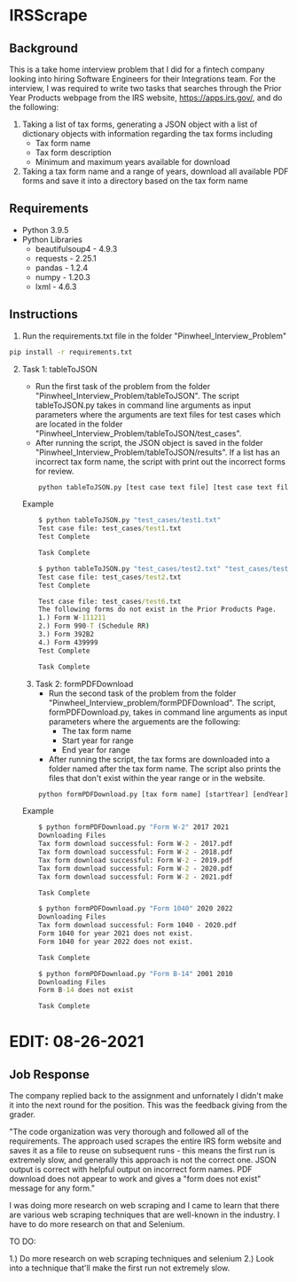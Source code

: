 # IRSScrape

## Background
This is a take home interview problem that I did for a fintech company looking into hiring Software Engineers for their Integrations team. For the interview, I was required to write two tasks that searches through the Prior Year Products webpage from the IRS website, https://apps.irs.gov/, and do the following:
1. Taking a list of tax forms, generating a JSON object with a list of dictionary objects with information regarding the tax forms including
	- Tax form name
	- Tax form description
	- Minimum and maximum years available for download
2. Taking a tax form name and a range of years, download all available PDF forms and save it into a directory based on the tax form name

## Requirements
- Python 3.9.5
- Python Libraries
	- beautifulsoup4 - 4.9.3
	- requests - 2.25.1
	- pandas - 1.2.4
	- numpy - 1.20.3
	- lxml - 4.6.3

## Instructions
1. Run the requirements.txt file in the folder "Pinwheel_Interview_Problem"
```cmd
pip install -r requirements.txt
```
2. Task 1: tableToJSON
	- Run the first task of the problem from the folder "Pinwheel_Interview_Problem/tableToJSON". The script tableToJSON.py takes in command line arguments as input parameters where the arguments are text files for test cases which are located in the folder "Pinwheel_Interview_Problem/tableToJSON/test_cases". 
	- After running the script, the JSON object is saved in the folder "Pinwheel_Interview_Problem/tableToJSON/results". If a list has an incorrect tax form name, the script with print out the incorrect forms for review. 
	
	```cmd
		python tableToJSON.py [test case text file] [test case text file] ...
	```
	 Example
	```cmd
		$ python tableToJSON.py "test_cases/test1.txt"
		Test case file: test_cases/test1.txt
		Test Complete

		Task Complete
	```
	
	```cmd		
		$ python tableToJSON.py "test_cases/test2.txt" "test_cases/test6.txt"
		Test case file: test_cases/test2.txt
		Test Complete

		Test case file: test_cases/test6.txt
		The following forms do not exist in the Prior Products Page.
		1.) Form W-111211
		2.) Form 990-T (Schedule RR)
		3.) Form 392B2
		4.) Form 439999
		Test Complete

		Task Complete		
	```
	
	3. Task 2: formPDFDownload
		- Run the second task of the problem from the folder "Pinwheel_Interview_problem/formPDFDownload". The script, formPDFDownload.py, takes in command line arguments as input parameters where the arguements are the following:
			- The tax form name
			- Start year for range
			- End year for range
		- After running the script, the tax forms are downloaded into a folder named after the tax form name. The script also prints the files that don't exist within the year range or in the website.

	```cmd
		python formPDFDownload.py [tax form name] [startYear] [endYear]
	```
	 Example
	```cmd
		$ python formPDFDownload.py "Form W-2" 2017 2021
		Downloading Files
		Tax form download successful: Form W-2 - 2017.pdf
		Tax form download successful: Form W-2 - 2018.pdf
		Tax form download successful: Form W-2 - 2019.pdf
		Tax form download successful: Form W-2 - 2020.pdf
		Tax form download successful: Form W-2 - 2021.pdf

		Task Complete
	```
	
	```cmd
		$ python formPDFDownload.py "Form 1040" 2020 2022
		Downloading Files
		Tax form download successful: Form 1040 - 2020.pdf
		Form 1040 for year 2021 does not exist.
		Form 1040 for year 2022 does not exist.

		Task Complete
	```
	
	```cmd
		$ python formPDFDownload.py "Form B-14" 2001 2010
		Downloading Files
		Form B-14 does not exist

		Task Complete
	```
	
# EDIT: 08-26-2021

## Job Response

The company replied back to the assignment and unfornately I didn't make it into the next round for the position. This was the feedback giving from the grader.

"The code organization was very thorough and followed all of the requirements. The approach used scrapes the entire IRS form website and saves it as a file to reuse on subsequent runs - this means the first run is extremely slow, and generally this approach is not the correct one. JSON output is correct with helpful output on incorrect form names. PDF download does not appear to work and gives a "form does not exist" message for any form."

I was doing more research on web scraping and I came to learn that there are various web scraping techniques that are well-known in the industry. I have to do more research on that and Selenium.

TO DO:

1.) Do more research on web scraping techniques and selenium
2.) Look into a technique that'll make the first run not extremely slow.	

